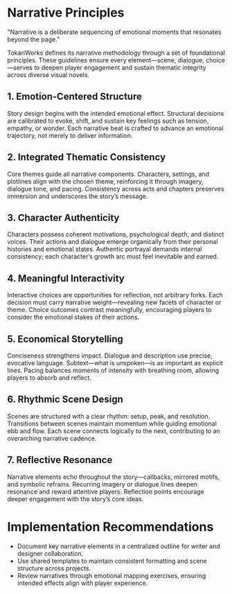 # Narrative Principles

"Narrative is a deliberate sequencing of emotional moments that resonates beyond the page."

TokariWorks defines its narrative methodology through a set of foundational principles. These guidelines ensure every element—scene, dialogue, choice—serves to deepen player engagement and sustain thematic integrity across diverse visual novels.

## 1. Emotion-Centered Structure

Story design begins with the intended emotional effect. Structural decisions are calibrated to evoke, shift, and sustain key feelings such as tension, empathy, or wonder. Each narrative beat is crafted to advance an emotional trajectory, not merely to deliver information.

## 2. Integrated Thematic Consistency

Core themes guide all narrative components. Characters, settings, and plotlines align with the chosen theme, reinforcing it through imagery, dialogue tone, and pacing. Consistency across acts and chapters preserves immersion and underscores the story’s message.

## 3. Character Authenticity

Characters possess coherent motivations, psychological depth, and distinct voices. Their actions and dialogue emerge organically from their personal histories and emotional states. Authentic portrayal demands internal consistency; each character’s growth arc must feel inevitable and earned.

## 4. Meaningful Interactivity

Interactive choices are opportunities for reflection, not arbitrary forks. Each decision must carry narrative weight—revealing new facets of character or theme. Choice outcomes contrast meaningfully, encouraging players to consider the emotional stakes of their actions.

## 5. Economical Storytelling

Conciseness strengthens impact. Dialogue and description use precise, evocative language. Subtext—what is unspoken—is as important as explicit lines. Pacing balances moments of intensity with breathing room, allowing players to absorb and reflect.

## 6. Rhythmic Scene Design

Scenes are structured with a clear rhythm: setup, peak, and resolution. Transitions between scenes maintain momentum while guiding emotional ebb and flow. Each scene connects logically to the next, contributing to an overarching narrative cadence.

## 7. Reflective Resonance

Narrative elements echo throughout the story—callbacks, mirrored motifs, and symbolic refrains. Recurring imagery or dialogue lines deepen resonance and reward attentive players. Reflection points encourage deeper engagement with the story’s core ideas.

# Implementation Recommendations

* Document key narrative elements in a centralized outline for writer and designer collaboration.
* Use shared templates to maintain consistent formatting and scene structure across projects.
* Review narratives through emotional mapping exercises, ensuring intended effects align with player experience.
